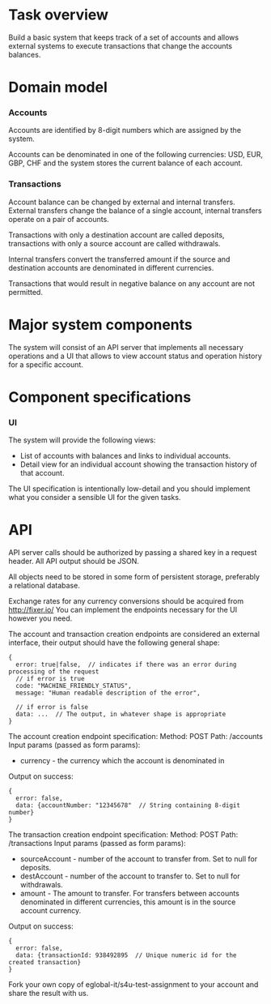 # Task overview

Build a basic system that keeps track of a set of accounts and allows external systems to execute transactions that change the accounts balances.

# Domain model
### Accounts
Accounts are identified by 8-digit numbers which are assigned by the system.

Accounts can be denominated in one of the following currencies: USD, EUR, GBP, CHF and the system stores the current balance of each account.

### Transactions
Account balance can be changed by external and internal transfers. External transfers change the balance of a single account, internal transfers operate on a pair of accounts.

Transactions with only a destination account are called deposits, transactions with only a source account are called withdrawals.

Internal transfers convert the transferred amount if the source and destination accounts are denominated in different currencies.

Transactions that would result in negative balance on any account are not permitted.

# Major system components
The system will consist of an API server that implements all necessary operations and a UI that allows to view account status and operation history for a specific account.

# Component specifications
### UI
The system will provide the following views:
 - List of accounts with balances and links to individual accounts.
 - Detail view for an individual account showing the transaction history of that account.

The UI specification is intentionally low-detail and you should implement what you consider a sensible UI for the given tasks.

# API
API server calls should be authorized by passing a shared key in a request header. All API output should be JSON.

All objects need to be stored in some form of persistent storage, preferably a relational database.

Exchange rates for any currency conversions should be acquired from  http://fixer.io/ You can implement the endpoints necessary for the UI however you need.

The account and transaction creation endpoints are considered an external interface, their output should have the following general shape:

```
{
  error: true|false,  // indicates if there was an error during processing of the request
  // if error is true
  code: "MACHINE_FRIENDLY_STATUS",
  message: "Human readable description of the error",
  
  // if error is false
  data: ...  // The output, in whatever shape is appropriate
}
```

The account creation endpoint specification:
Method: POST
Path: /accounts
Input params (passed as form params):
 - currency - the currency which the account is denominated in

Output on success:
```
{
  error: false,
  data: {accountNumber: "12345678"  // String containing 8-digit number}
}
```

The transaction creation endpoint specification:
Method: POST
Path: /transactions
Input params (passed as form params):
  - sourceAccount - number of the account to transfer from. Set to null for deposits.
  - destAccount - number of the account to transfer to. Set to null for withdrawals.
  - amount - The amount to transfer. For transfers between accounts denominated in
different currencies, this amount is in the source account currency.

Output on success:
```
{
  error: false,
  data: {transactionId: 938492895  // Unique numeric id for the created transaction}
}
```

Fork your own copy of eglobal-it/s4u-test-assignment to your account and share the result with us.

